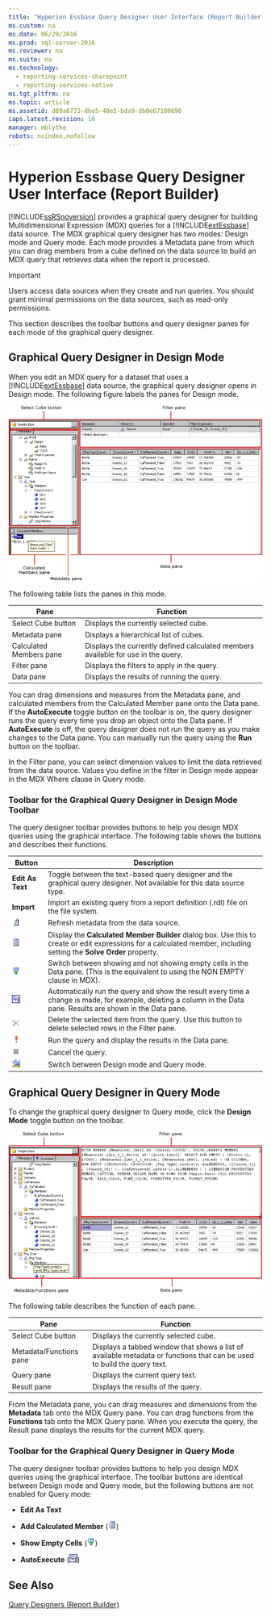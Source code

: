 ```yaml
---
title: "Hyperion Essbase Query Designer User Interface (Report Builder)"
ms.custom: na
ms.date: 06/29/2016
ms.prod: sql-server-2016
ms.reviewer: na
ms.suite: na
ms.technology: 
  - reporting-services-sharepoint
  - reporting-services-native
ms.tgt_pltfrm: na
ms.topic: article
ms.assetid: d89a6773-dbe5-48e5-bda9-db0e67100696
caps.latest.revision: 16
manager: mblythe
robots: noindex,nofollow
---
```

# Hyperion Essbase Query Designer User Interface (Report Builder)
[!INCLUDE[ssRSnoversion](../../Topics/TopicNameContainA/includes/ssRSnoversion_md.md)] provides a graphical query designer for building Multidimensional Expression (MDX) queries for a [!INCLUDE[extEssbase](../../Topics/TopicNameNotContainA/includes/extEssbase_md.md)] data source. The MDX graphical query designer has two modes: Design mode and Query mode. Each mode provides a Metadata pane from which you can drag members from a cube defined on the data source to build an MDX query that retrieves data when the report is processed.  
  
> [!IMPORTANT]  
>  Users access data sources when they create and run queries. You should grant minimal permissions on the data sources, such as read-only permissions.  
  
 This section describes the toolbar buttons and query designer panes for each mode of the graphical query designer.  
  
## Graphical Query Designer in Design Mode  
 When you edit an MDX query for a dataset that uses a [!INCLUDE[extEssbase](../../Topics/TopicNameNotContainA/includes/extEssbase_md.md)] data source, the graphical query designer opens in Design mode. The following figure labels the panes for Design mode.  
  
 ![Query Designer for Hyperion Essbase data source](../../Topics/TopicNameNotContainA/media/rsQD_DSHyperionEssbase_MDX_DesignMode.gif "rsQD_DSHyperionEssbase_MDX_DesignMode")  
  
 The following table lists the panes in this mode.  
  
|Pane|Function|  
|----------|--------------|  
|Select Cube button|Displays the currently selected cube.|  
|Metadata pane|Displays a hierarchical list of cubes.|  
|Calculated Members pane|Displays the currently defined calculated members available for use in the query.|  
|Filter pane|Displays the filters to apply in the query.|  
|Data pane|Displays the results of running the query.|  
  
 You can drag dimensions and measures from the Metadata pane, and calculated members from the Calculated Member pane onto the Data pane. If the **AutoExecute** toggle button on the toolbar is on, the query designer runs the query every time you drop an object onto the Data pane. If **AutoExecute** is off, the query designer does not run the query as you make changes to the Data pane. You can manually run the query using the **Run** button on the toolbar.  
  
 In the Filter pane, you can select dimension values to limit the data retrieved from the data source. Values you define in the filter in Design mode appear in the MDX Where clause in Query mode.  
  
### Toolbar for the Graphical Query Designer in Design Mode Toolbar  
 The query designer toolbar provides buttons to help you design MDX queries using the graphical interface. The following table shows the buttons and describes their functions.  
  
|Button|Description|  
|------------|-----------------|  
|**Edit As Text**|Toggle between the text-based query designer and the graphical query designer. Not available for this data source type.|  
|**Import**|Import an existing query from a report definition (.rdl) file on the file system.|  
|![Refresh dataset fields](../../Topics/TopicNameNotContainA/media/rsQDIcon_RefreshFields.gif "rsQDIcon_RefreshFields")|Refresh metadata from the data source.|  
|![Add calculated member](../../Topics/TopicNameNotContainA/media/rsQDIcon_AddCalculatedMember.gif "rsQDIcon_AddCalculatedMember")|Display the **Calculated Member Builder** dialog box. Use this to create or edit expressions for a calculated member, including setting the **Solve Order** property.|  
|![Toggle for show empty cells](../../Topics/TopicNameNotContainA/media/rsQDIcon_ShowEmptyCells.gif "rsQDIcon_ShowEmptyCells")|Switch between showing and not showing empty cells in the Data pane. (This is the equivalent to using the NON EMPTY clause in MDX).|  
|![AutoExecute the query](../../Topics/TopicNameNotContainA/media/rsQDIcon_AutoExecute.gif "rsQDIcon_AutoExecute")|Automatically run the query and show the result every time a change is made, for example, deleting a column in the Data pane. Results are shown in the Data pane.|  
|![Delete](../../Topics/TopicNameNotContainA/media/rsQDIcon_Delete.gif "rsQDIcon_Delete")|Delete the selected item from the query. Use this button to delete selected rows in the Filter pane.|  
|![Run the query](../../Topics/TopicNameNotContainA/media/rsQDIcon_Run.gif "rsQDIcon_Run")|Run the query and display the results in the Data pane.|  
|![Cancel the query](../../Topics/TopicNameNotContainA/media/rsQDIcon_Cancel.gif "rsQDIcon_Cancel")|Cancel the query.|  
|![Switch to Design mode](../../Topics/TopicNameNotContainA/media/rsQDIcon_DesignMode.gif "rsQDIcon_DesignMode")|Switch between Design mode and Query mode.|  
  
## Graphical Query Designer in Query Mode  
 To change the graphical query designer to Query mode, click the **Design Mode** toggle button on the toolbar.  
  
 ![Query Designer in Query Mode for Hyperion](../../Topics/TopicNameNotContainA/media/rsQD_HyperionEssbase_MDX_QueryMode.gif "rsQD_HyperionEssbase_MDX_QueryMode")  
  
 The following table describes the function of each pane.  
  
|Pane|Function|  
|----------|--------------|  
|Select Cube button|Displays the currently selected cube.|  
|Metadata/Functions pane|Displays a tabbed window that shows a list of available metadata or functions that can be used to build the query text.|  
|Query pane|Displays the current query text.|  
|Result pane|Displays the results of the query.|  
  
 From the Metadata pane, you can drag measures and dimensions from the **Metadata** tab onto the MDX Query pane. You can drag functions from the **Functions** tab onto the MDX Query pane. When you execute the query, the Result pane displays the results for the current MDX query.  
  
### Toolbar for the Graphical Query Designer in Query Mode  
 The query designer toolbar provides buttons to help you design MDX queries using the graphical interface. The toolbar buttons are identical between Design mode and Query mode, but the following buttons are not enabled for Query mode:  
  
-   **Edit As Text**  
  
-   **Add Calculated Member** (![Add calculated member](../../Topics/TopicNameNotContainA/media/rsQDIcon_AddCalculatedMember.gif "rsQDIcon_AddCalculatedMember"))  
  
-   **Show Empty Cells** (![Toggle for show empty cells](../../Topics/TopicNameNotContainA/media/rsQDIcon_ShowEmptyCells.gif "rsQDIcon_ShowEmptyCells"))  
  
-   **AutoExecute** (![AutoExecute the query](../../Topics/TopicNameNotContainA/media/rsQDIcon_AutoExecute.gif "rsQDIcon_AutoExecute"))  
  
## See Also  
 [Query Designers (Report Builder)](../../Topics/TopicNameNotContainA/Query-Designers--Report-Builder-.md)